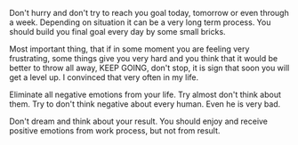 Don't hurry and don't try to reach you goal today, tomorrow or even through a week. Depending on situation it can be a very long term process. You should build you final goal every day by some small bricks.

Most important thing, that if in some moment you are feeling very frustrating, some things give you very hard and you think that it would be better to throw all away, KEEP GOING, don't stop, it is sign that soon you will get a level up. I convinced that very often in my life.

Eliminate all negative emotions from your life. Try almost don't think about them. Try to don't think negative about every human. Even he is very bad.

Don't dream and think about your result. You should enjoy and receive positive emotions from work process, but not from result.
